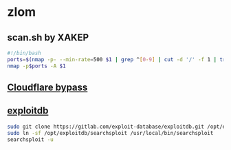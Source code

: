 # zlom
## scan.sh by XAKEP
```bash
#!/bin/bash
ports=$(nmap -p- --min-rate=500 $1 | grep ^[0-9] | cut -d '/' -f 1 | tr '\n' ',' | sed s/,$//)
nmap -p$ports -A $1
```
## [Cloudflare bypass](https://github.com/FDX100/cloud-killer)
## [exploitdb](https://gitlab.com/exploit-database/exploitdb)
```bash
sudo git clone https://gitlab.com/exploit-database/exploitdb.git /opt/exploitdb
sudo ln -sf /opt/exploitdb/searchsploit /usr/local/bin/searchsploit
searchsploit -u
```
